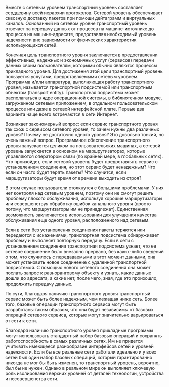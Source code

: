 Вместе с сетевым уровнем транспортный уровень составляет сердцевину всей иерархии протоколов. Сетевой уровень обеспечивает сквозную доставку пакетов при помощи дейтаграмм и виртуальных каналов. Основанный на сетевом уровне транспортный уровень отвечает за передачу данных от процесса на машине-источнике до процесса на машине-адресате, предоставляя необходимый уровень надежности вне зависимости
от физических характеристик использующихся сетей.  

Конечная цель транспортного уровня заключается в предоставлении эффективных, надежных и экономичных услуг (сервисов) передачи данных своим пользователям, которыми обычно являются процессы прикладного уровня. Для достижения этой цели транспортный уровень пользуется услугами, предоставляемыми сетевым уровнем. Программа и/или аппаратура, выполняющая работу транспортного уровня, называется транспортной подсистемой или транспортным объектом (transport entity). Транспортная подсистема может располагаться в ядре операционной системы, в библиотечном модуле, загруженном сетевым приложением, в отдельном пользовательском процессе или даже в сетевой интерфейсной плате. Первые два варианта чаще всего
встречаются в сети Интернет.  

Возникает закономерный вопрос: если сервис транспортного уровня так схож с сервисом сетевого уровня, то зачем нужны два различных уровня? Почему не достаточно одного уровня? Это довольно тонкий, но очень важный вопрос. Программное обеспечение транспортного уровня запускается целиком на пользовательских машинах, а сетевой уровень запускается в основном на маршрутизаторах, которые управляются
оператором связи (по крайней мере, в глобальных сетях). Что произойдет, если сетевой
уровень будет предоставлять сервис с установлением соединения, но этот сервис будет
ненадежным? Что если он часто будет терять пакеты? Что случится, если маршрутизаторы будут время от времени выходить из строя? 

В этом случае пользователи столкнутся с большими проблемами. У них нет контроля над сетевым уровнем, поэтому они не смогут решить проблему плохого обслуживания, используя хорошие маршрутизаторы или совершенствуя обработку ошибок канального уровня (просто потому, что маршрутизаторы им не принадлежат).
Единственная возможность заключается в использовании для улучшения качества обслуживания еще одного уровня, расположенного над сетевым.  

Если в сети без установления соединения пакеты теряются или передаются с искажениями, транспортная подсистема обнаруживает проблему и выполняет повторную передачу. Если в сети с установлением соединения транспортная подсистема узнает, что ее сетевое соединение было внезапно прервано, без каких-либо сведений о том, что случилось с передаваемыми в этот момент данными, она может установить новое соединение с удаленной транспортной подсистемой. С помощью нового сетевого соединения она может послать запрос к равноранговому объекту и узнать, какие данные дошли до адресата, а какие нет, после чего, зная, где это произошло, продолжить передачу данных.  

По сути, благодаря наличию транспортного уровня транспортный сервис может быть более надежным, чем лежащая ниже сеть. Более того, базовые операции транспортного сервиса могут быть разработаны таким образом, что они будут независимы от базовых операций сетевого сервиса, которые могут значительно варьироваться от сети к сети.  

Благодаря наличию транспортного уровня прикладные программы могут использовать стандартный набор базовых операций и сохранять работоспособность в самых различных сетях. Им не придется учитывать имеющееся разнообразие интерфейсов сетей и уровней надежности. Если бы все реальные сети работали идеально и у всех
сетей был один набор базовых операций, который гарантированно никогда не мог бы быть изменен, то транспортный уровень, вероятно, был бы не нужен. Однако в реальном мире он выполняет ключевую роль изолирования верхних уровней от деталей технологии, устройства и несовершенства сети.